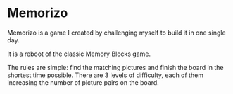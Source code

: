 # Memorizo
Memorizo is a game I created by challenging myself to build it in one single day.

It is a reboot of the classic Memory Blocks game.

The rules are simple: find the matching pictures and finish the board in the shortest time possible. There are 3 levels of difficulty, each of them increasing the number of picture pairs on the board.
